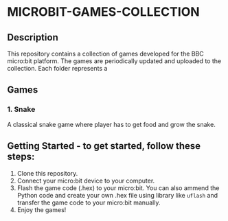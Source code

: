 # MICROBIT-GAMES-COLLECTION

## Description

This repository contains a collection of games developed for the BBC micro:bit platform. The games are periodically updated and uploaded to the collection. Each folder represents a

## Games

### 1. Snake

A classical snake game where player has to get food and grow the snake.

## Getting Started - to get started, follow these steps:

1. Clone this repository.
2. Connect your micro:bit device to your computer.
3. Flash the game code (.hex) to your micro:bit. You can also ammend the Python code and create your own .hex file using library like `uflash` and transfer the game code to your micro:bit manually.
4. Enjoy the games!
